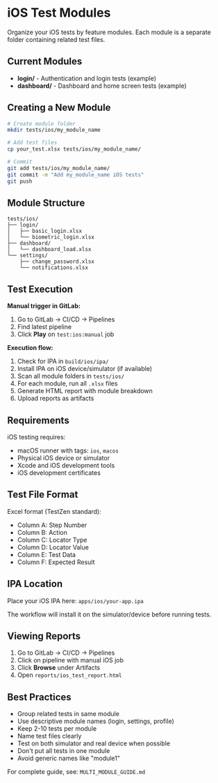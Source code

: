 # iOS Test Modules

Organize your iOS tests by feature modules. Each module is a separate folder containing related test files.

## Current Modules

- **login/** - Authentication and login tests (example)
- **dashboard/** - Dashboard and home screen tests (example)

## Creating a New Module

```bash
# Create module folder
mkdir tests/ios/my_module_name

# Add test files
cp your_test.xlsx tests/ios/my_module_name/

# Commit
git add tests/ios/my_module_name/
git commit -m "Add my_module_name iOS tests"
git push
```

## Module Structure

```
tests/ios/
├── login/
│   ├── basic_login.xlsx
│   └── biometric_login.xlsx
├── dashboard/
│   └── dashboard_load.xlsx
└── settings/
    ├── change_password.xlsx
    └── notifications.xlsx
```

## Test Execution

**Manual trigger in GitLab:**
1. Go to GitLab → CI/CD → Pipelines
2. Find latest pipeline
3. Click **Play** on `test:ios:manual` job

**Execution flow:**
1. Check for IPA in `build/ios/ipa/`
2. Install IPA on iOS device/simulator (if available)
3. Scan all module folders in `tests/ios/`
4. For each module, run all `.xlsx` files
5. Generate HTML report with module breakdown
6. Upload reports as artifacts

## Requirements

iOS testing requires:
- macOS runner with tags: `ios`, `macos`
- Physical iOS device or simulator
- Xcode and iOS development tools
- iOS development certificates

## Test File Format

Excel format (TestZen standard):
- Column A: Step Number
- Column B: Action
- Column C: Locator Type
- Column D: Locator Value
- Column E: Test Data
- Column F: Expected Result

## IPA Location

Place your iOS IPA here: `apps/ios/your-app.ipa`

The workflow will install it on the simulator/device before running tests.

## Viewing Reports

1. Go to GitLab → CI/CD → Pipelines
2. Click on pipeline with manual iOS job
3. Click **Browse** under Artifacts
4. Open `reports/ios_test_report.html`

## Best Practices

- Group related tests in same module
- Use descriptive module names (login, settings, profile)
- Keep 2-10 tests per module
- Name test files clearly
- Test on both simulator and real device when possible
- Don't put all tests in one module
- Avoid generic names like "module1"

For complete guide, see: `MULTI_MODULE_GUIDE.md`
